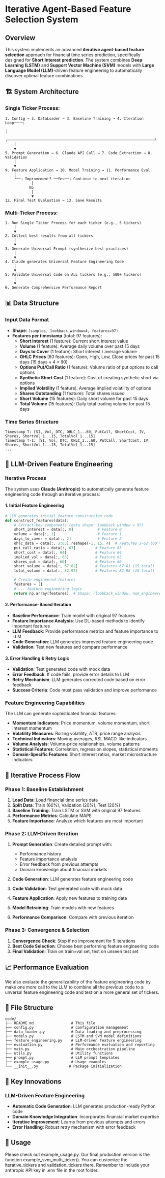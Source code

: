 # Iterative Agent-Based Feature Selection System

## Overview

This system implements an advanced **iterative agent-based feature selection** approach for financial time series prediction, specifically designed for **Short Interest prediction**. The system combines **Deep Learning (LSTM)** and **Support Vector Machine (SVM)** models with **Large Language Model (LLM)**-driven feature engineering to automatically discover optimal feature combinations.


## 🏗️ System Architecture

### Single Ticker Process:
```
1. Config → 2. DataLoader → 3. Baseline Training → 4. Iteration Loop────┐
                                                                        │
    ┌───────────────────────────────────────────────────────────────────┘
    │
    ▼
5. Prompt Generation → 6. Claude API Call → 7. Code Extraction → 8. Validation
    │
    ▼
9. Feature Application → 10. Model Training → 11. Performance Eval
    │
    └──→ Improvement? ──Yes──→ Continue to next iteration
            │
           No
            │
            ▼
12. Final Test Evaluation → 13. Save Results
```

### Multi-Ticker Process:
```
1. Run Single Ticker Process for each ticker (e.g., 5 tickers)
    │
    ▼
2. Collect best results from all tickers
    │
    ▼
3. Generate Universal Prompt (synthesize best practices)
    │
    ▼
4. Claude generates Universal Feature Engineering Code
    │
    ▼
5. Validate Universal Code on ALL tickers (e.g., 500+ tickers)
    │
    ▼
6. Generate Comprehensive Performance Report
```


## 📊 Data Structure

### Input Data Format
- **Shape**: `(samples, lookback_window=4, features=97)`
- **Features per timestamp** (total: 97 features):
  - **Short Interest** (1 feature): Current short interest value
  - **Volume** (1 feature): Average daily volume over past 15 days
  - **Days to Cover** (1 feature): Short interest / average volume
  - **OHLC Prices** (60 features): Open, High, Low, Close prices for past 15 days (15 days × 4 = 60)
  - **Options Put/Call Ratio** (1 feature): Volume ratio of put options to call options
  - **Synthetic Short Cost** (1 feature): Cost of creating synthetic short via options
  - **Implied Volatility** (1 feature): Average implied volatility of options
  - **Shares Outstanding** (1 feature): Total shares issued
  - **Short Volume** (15 features): Daily short volume for past 15 days
  - **Total Volume** (15 features): Daily total trading volume for past 15 days

### Time Series Structure
```
Timestamp T: [SI, Vol, DTC, OHLC_1...60, PutCall, ShortCost, IV, Shares, ShortVol_1...15, TotalVol_1...15]
Timestamp T-1: [SI, Vol, DTC, OHLC_1...60, PutCall, ShortCost, IV, Shares, ShortVol_1...15, TotalVol_1...15]
...
```

## 🤖 LLM-Driven Feature Engineering

### Iterative Process

The system uses **Claude (Anthropic)** to automatically generate feature engineering code through an iterative process:

#### 1. **Initial Feature Engineering**
```python
# LLM generates initial feature construction code
def construct_features(data):
    # Extract key components (data shape: lookback_window × 97)
    short_interest = data[:, 0]           # Feature 0
    volume = data[:, 1]                   # Feature 1
    days_to_cover = data[:, 2]            # Feature 2
    ohlc_data = data[:, 3:63].reshape(-1, 15, 4)  # Features 3-62 (60 total)
    put_call_ratio = data[:, 63]         # Feature 63
    short_cost = data[:, 64]             # Feature 64
    implied_vol = data[:, 65]            # Feature 65
    shares_out = data[:, 66]             # Feature 66
    short_volume = data[:, 67:82]        # Features 67-81 (15 total)
    total_volume = data[:, 82:97]        # Features 82-96 (15 total)

    # Create engineered features
    features = []
    # ... feature engineering logic
    return np.array(features)  # Shape: (lookback_window, num_engineered_features)
```

#### 2. **Performance-Based Iteration**
- **Baseline Performance**: Train model with original 97 features
- **Feature Importance Analysis**: Use DL-based methods to identify important features
- **LLM Feedback**: Provide performance metrics and feature importance to LLM
- **Code Generation**: LLM generates improved feature engineering code
- **Validation**: Test new features and compare performance

#### 3. **Error Handling & Retry Logic**
- **Validation**: Test generated code with mock data
- **Error Feedback**: If code fails, provide error details to LLM
- **Retry Mechanism**: LLM generates corrected code based on error feedback
- **Success Criteria**: Code must pass validation and improve performance

### Feature Engineering Capabilities

The LLM can generate sophisticated financial features:

- **Momentum Indicators**: Price momentum, volume momentum, short interest momentum
- **Volatility Measures**: Rolling volatility, ATR, price range analysis
- **Technical Indicators**: Moving averages, RSI, MACD-like indicators
- **Volume Analysis**: Volume-price relationships, volume patterns
- **Statistical Features**: Correlation, regression slopes, statistical moments
- **Domain-Specific Features**: Short interest ratios, market microstructure indicators


## 🔄 Iterative Process Flow

### Phase 1: Baseline Establishment
1. **Load Data**: Load financial time series data
2. **Split Data**: Train (60%), Validation (20%), Test (20%)
3. **Baseline Training**: Train LSTM or SVM with original 97 features
4. **Performance Metrics**: Calculate MAPE
5. **Feature Importance**: Analyze which features are most important

### Phase 2: LLM-Driven Iteration
1. **Prompt Generation**: Create detailed prompt with:
   - Performance history
   - Feature importance analysis
   - Error feedback from previous attempts
   - Domain knowledge about financial markets

2. **Code Generation**: LLM generates feature engineering code
3. **Code Validation**: Test generated code with mock data
4. **Feature Application**: Apply new features to training data
5. **Model Retraining**: Train models with new features
6. **Performance Comparison**: Compare with previous iteration

### Phase 3: Convergence & Selection
1. **Convergence Check**: Stop if no improvement for 5 iterations
2. **Best Code Selection**: Choose best performing feature engineering code
3. **Final Validation**: Train on train+val set, test on unseen test set

## 📈 Performance Evaluation
We also evaluate the generalizability of the feature engineering code by make one more call to the LLM to combine all the previous code to a unversal feature engineering code and test on a more general set of tickers.


## 📁 File Structure

```
code/
├── README.md                 # This file
├── config.py                 # Configuration management
├── data_loader.py            # Data loading and preprocessing
├── models.py                 # LSTM and SVM model definitions
├── feature_engineering.py    # LLM-driven feature engineering
├── evaluation.py             # Performance evaluation and reporting
├── main.py                   # Main orchestration pipeline
├── utils.py                  # Utility functions
├── prompt.py                 # LLM prompt templates
├── example_usage.py          # Usage examples
└── __init__.py              # Package initialization
```

## 🎯 Key Innovations

### **LLM-Driven Feature Engineering**
- **Automatic Code Generation**: LLM generates production-ready Python code
- **Domain Knowledge Integration**: Incorporates financial market expertise
- **Iterative Improvement**: Learns from previous attempts and errors
- **Error Handling**: Robust retry mechanism with error feedback


## 🚀 Usage
Please check out example_usage.py. Our final production version is the function example_svm_multi_ticker(). You can customize the iterative_tickers and validation_tickers there. Remember to include your anthropic API key in .env file in the root folder.
